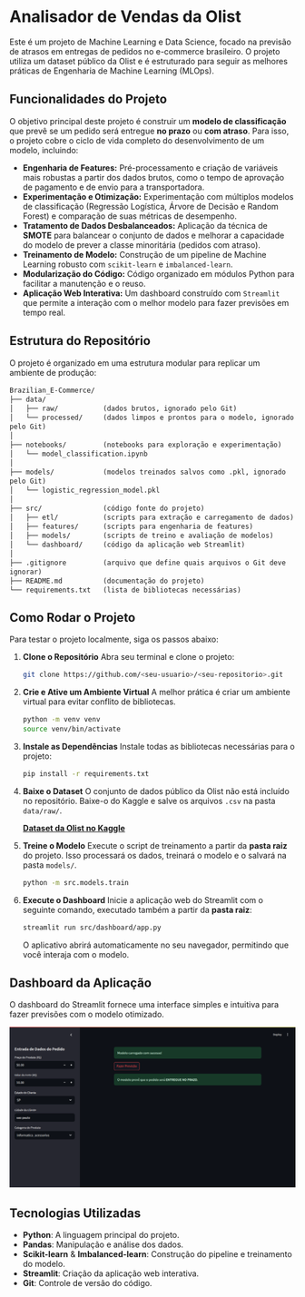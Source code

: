 # Analisador de Vendas da Olist

Este é um projeto de Machine Learning e Data Science, focado na previsão de atrasos em entregas de pedidos no e-commerce brasileiro. O projeto utiliza um dataset público da Olist e é estruturado para seguir as melhores práticas de Engenharia de Machine Learning (MLOps).

## Funcionalidades do Projeto

O objetivo principal deste projeto é construir um **modelo de classificação** que prevê se um pedido será entregue **no prazo** ou **com atraso**. Para isso, o projeto cobre o ciclo de vida completo do desenvolvimento de um modelo, incluindo:

  - **Engenharia de Features:** Pré-processamento e criação de variáveis mais robustas a partir dos dados brutos, como o tempo de aprovação de pagamento e de envio para a transportadora.
  - **Experimentação e Otimização:** Experimentação com múltiplos modelos de classificação (Regressão Logística, Árvore de Decisão e Random Forest) e comparação de suas métricas de desempenho.
  - **Tratamento de Dados Desbalanceados:** Aplicação da técnica de **SMOTE** para balancear o conjunto de dados e melhorar a capacidade do modelo de prever a classe minoritária (pedidos com atraso).
  - **Treinamento de Modelo:** Construção de um pipeline de Machine Learning robusto com `scikit-learn` e `imbalanced-learn`.
  - **Modularização do Código:** Código organizado em módulos Python para facilitar a manutenção e o reuso.
  - **Aplicação Web Interativa:** Um dashboard construído com `Streamlit` que permite a interação com o melhor modelo para fazer previsões em tempo real.

## Estrutura do Repositório

O projeto é organizado em uma estrutura modular para replicar um ambiente de produção:

```
Brazilian_E-Commerce/
├── data/
│   ├── raw/           (dados brutos, ignorado pelo Git)
│   └── processed/     (dados limpos e prontos para o modelo, ignorado pelo Git)
│
├── notebooks/         (notebooks para exploração e experimentação)
│   └── model_classification.ipynb
│
├── models/            (modelos treinados salvos como .pkl, ignorado pelo Git)
│   └── logistic_regression_model.pkl
│
├── src/               (código fonte do projeto)
│   ├── etl/           (scripts para extração e carregamento de dados)
│   ├── features/      (scripts para engenharia de features)
│   ├── models/        (scripts de treino e avaliação de modelos)
│   └── dashboard/     (código da aplicação web Streamlit)
│
├── .gitignore         (arquivo que define quais arquivos o Git deve ignorar)
├── README.md          (documentação do projeto)
└── requirements.txt   (lista de bibliotecas necessárias)
```

## Como Rodar o Projeto

Para testar o projeto localmente, siga os passos abaixo:

1.  **Clone o Repositório**
    Abra seu terminal e clone o projeto:

    ```bash
    git clone https://github.com/<seu-usuario>/<seu-repositorio>.git
    ```

2.  **Crie e Ative um Ambiente Virtual**
    A melhor prática é criar um ambiente virtual para evitar conflito de bibliotecas.

    ```bash
    python -m venv venv
    source venv/bin/activate
    ```

3.  **Instale as Dependências**
    Instale todas as bibliotecas necessárias para o projeto:

    ```bash
    pip install -r requirements.txt
    ```

4.  **Baixe o Dataset**
    O conjunto de dados público da Olist não está incluído no repositório. Baixe-o do Kaggle e salve os arquivos `.csv` na pasta `data/raw/`.

    [**Dataset da Olist no Kaggle**](https://www.kaggle.com/datasets/olistbr/brazilian-ecommerce)

5.  **Treine o Modelo**
    Execute o script de treinamento a partir da **pasta raiz** do projeto. Isso processará os dados, treinará o modelo e o salvará na pasta `models/`.

    ```bash
    python -m src.models.train
    ```

6.  **Execute o Dashboard**
    Inicie a aplicação web do Streamlit com o seguinte comando, executado também a partir da **pasta raiz**:

    ```bash
    streamlit run src/dashboard/app.py
    ```

    O aplicativo abrirá automaticamente no seu navegador, permitindo que você interaja com o modelo.

## Dashboard da Aplicação

O dashboard do Streamlit fornece uma interface simples e intuitiva para fazer previsões com o modelo otimizado.

![Tela da aplicação](screenshot.png)

## Tecnologias Utilizadas

  * **Python**: A linguagem principal do projeto.
  * **Pandas**: Manipulação e análise dos dados.
  * **Scikit-learn** & **Imbalanced-learn**: Construção do pipeline e treinamento do modelo.
  * **Streamlit**: Criação da aplicação web interativa.
  * **Git**: Controle de versão do código.
